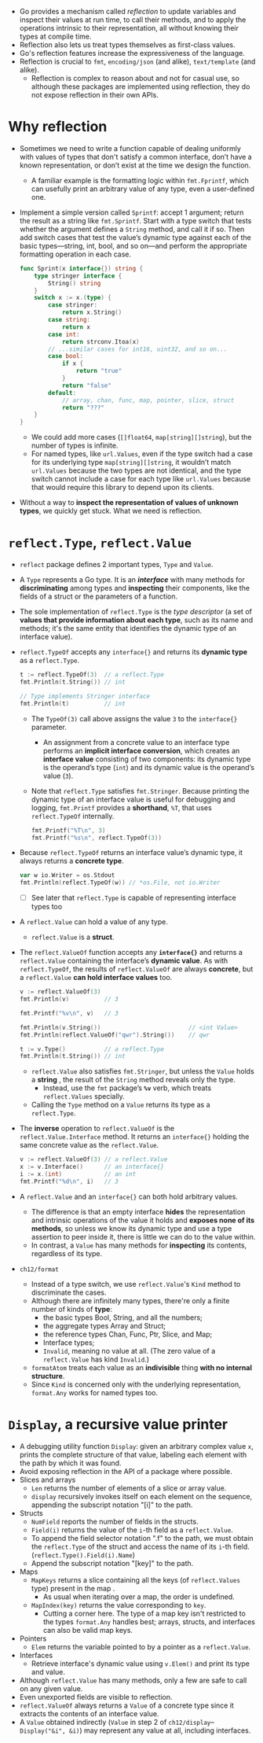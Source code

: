 - Go provides a mechanism called *reflection* to update variables and inspect their values at run time, to call their methods, and to apply the operations intrinsic to their representation, all without knowing their types at compile time.
- Reflection also lets us treat types themselves as first-class values.
- Go's reflection features increase the expressiveness of the language.
- Reflection is crucial to `fmt`, `encoding/json` (and alike), `text/template` (and alike).
    - Reflection is complex to reason about and not for casual use, so although these packages are implemented using reflection, they do not expose reflection in their own APIs.
# Why reflection
- Sometimes we need to write a function capable of dealing uniformly with values of types that don't satisfy a common interface, don’t have a known representation, or don’t exist at the time we design the function.
    - A familiar example is the formatting logic within `fmt.Fprintf`, which can usefully print an arbitrary value of any type, even a user-defined one.
- Implement a simple version called `Sprintf`: accept 1 argument; return the result as a string like `fmt.Sprintf`. Start with a type switch that tests whether the argument defines a `String` method, and call it if so. Then add switch cases that test the value’s dynamic type against each of the basic types—string, int, bool, and so on—and perform the appropriate formatting operation in each case.

    ```go
    func Sprint(x interface{}) string {
        type stringer interface {
            String() string
        }
        switch x := x.(type) {
            case stringer:
                return x.String()
            case string:
                return x
            case int:
                return strconv.Itoa(x)
            // ...similar cases for int16, uint32, and so on...
            case bool:
                if x {
                    return "true"
                }
                return "false"
            default:
                // array, chan, func, map, pointer, slice, struct
                return "???"
        }
    }
    ```

    - We could add more cases (`[]float64`, `map[string][]string`), but the number of types is infinite.
    - For named types, like `url.Values`, even if the type switch had a case for its underlying type `map[string][]string`, it wouldn’t match `url.Values` because the two types are not identical, and the type switch cannot include a case for each type like `url.Values` because that would require this library to depend upon its clients.
- Without a way to **inspect the representation of values of unknown types**, we quickly get stuck. What we need is reflection.
# `reflect.Type`, `reflect.Value`
- `reflect` package defines 2 important types, `Type` and `Value`.
- A `Type` represents a Go type. It is an ***interface*** with many methods for **discriminating** among types and **inspecting** their components, like the fields of a struct or the parameters of a function.
- The sole implementation of `reflect.Type` is the *type descriptor* (a set of **values that provide information about each type**, such as its name and methods; it's the same entity that identifies the dynamic type of an interface value).
- `reflect.TypeOf` accepts any `interface{}` and returns its **dynamic type** as a `reflect.Type`.

    ```go
    t := reflect.TypeOf(3)  // a reflect.Type
    fmt.Println(t.String()) // int

    // Type implements Stringer interface
	fmt.Println(t)			// int
    ``` 

    - The `TypeOf(3)` call above assigns the value `3` to the `interface{}` parameter. 
        - An assignment from a concrete value to an interface type performs an **implicit interface conversion**, which creates an **interface value** consisting of two components: its dynamic type is the operand’s type (`int`) and its dynamic value is the operand’s value (`3`).
    - Note that `reflect.Type` satisfies `fmt.Stringer`. Because printing the dynamic type of an interface value is useful for debugging and logging, `fmt.Printf` provides a **shorthand**, `%T`, that uses `reflect.TypeOf` internally.
    	
        ```go
        fmt.Printf("%T\n", 3)
        fmt.Printf("%s\n", reflect.TypeOf(3))
        ```
    
- Because `reflect.TypeOf` returns an interface value’s dynamic type, it always returns a **concrete type**.

    ```go
    var w io.Writer = os.Stdout
	fmt.Println(reflect.TypeOf(w)) // *os.File, not io.Writer
    ```

    - [ ] See later that `reflect.Type` is capable of representing interface types too
- A `reflect.Value` can hold a value of any type.
    - `reflect.Value` is a **struct**.
- The `reflect.ValueOf` function accepts any **`interface{}`** and returns a `reflect.Value` containing the interface’s **dynamic value**. As with `reflect.TypeOf`, the results of `reflect.ValueOf` are always **concrete**, but a `reflect.Value` **can hold interface values** too.

    ```go
    v := reflect.ValueOf(3)
    fmt.Println(v)			// 3
    
    fmt.Printf("%v\n", v)	// 3
    
    fmt.Println(v.String())                         // <int Value>
    fmt.Println(reflect.ValueOf("qwr").String())    // qwr

    t := v.Type()           // a reflect.Type
	fmt.Println(t.String()) // int
    ```

    - `reflect.Value` also satisfies `fmt.Stringer`, but unless the `Value` holds a **string** , the result of the `String` method reveals only the type. 
        - Instead, use the `fmt` package’s **`%v`** verb, which treats `reflect.Values` specially.
    - Calling the `Type` method on a `Value` returns its type as a `reflect.Type`.
- The **inverse** operation to `reflect.ValueOf` is the `reflect.Value.Interface` method. It returns an `interface{}` holding the same concrete value as the `reflect.Value`.

    ```go
    v := reflect.ValueOf(3) // a reflect.Value
    x := v.Interface()      // an interface{}
    i := x.(int)            // an int
    fmt.Printf("%d\n", i)   // 3
    ```

- A `reflect.Value` and an `interface{}` can both hold arbitrary values.
    - The difference is that an empty interface **hides** the representation and intrinsic operations of the value it holds and **exposes none of its methods**, so unless we know its dynamic type and use a type assertion to peer inside it, there is little we can do to the value within.
    - In contrast, a `Value` has many methods for **inspecting** its contents, regardless of its type.
- `ch12/format`
    - Instead of a type switch, we use `reflect.Value`'s `Kind` method to discriminate the cases. 
    - Although there are infinitely many types, there're only a finite number of kinds of **type**: 
        - the basic types Bool, String, and all the numbers; 
        - the aggregate types Array and Struct; 
        - the reference types Chan, Func, Ptr, Slice, and Map; 
        - Interface types;
        - `Invalid`, meaning no value at all. (The zero value of a `reflect.Value` has kind `Invalid`.)
    - `formatAtom` treats each value as an **indivisible** thing **with no internal structure**.
    - Since `Kind` is concerned only with the underlying representation, `format.Any` works for named types too.
# `Display`, a recursive value printer
- A debugging utility function `Display`: given an arbitrary complex value `x`, prints the complete structure of that value, labeling each element with the path by which it was found.
- Avoid exposing reflection in the API of a package where possible.
- Slices and arrays
    - `Len` returns the number of elements of a slice or array value.
    - `display` recursively invokes itself on each element on the sequence, appending the subscript notation "[i]" to the path.
- Structs
    - `NumField` reports the number of fields in the structs.
    - `Field(i)` returns the value of the `i`-th field as a `reflect.Value`.
    - To append the field selector notation ".f" to the path, we must obtain the `reflect.Type` of the struct and access the name of its `i`-th field. (`reflect.Type().Field(i).Name`)
    - Append the subscript notation "[key]" to the path.
- Maps
    - `MapKeys` returns a slice containing all the keys (of `reflect.Values` type) present in the map .
        - As usual when iterating over a map, the order is undefined.
    - `MapIndex(key)` returns the value corresponding to `key`.
        - Cutting a corner here. The type of a map key isn't restricted to the types `format.Any` handles best; arrays, structs, and interfaces can also be valid map keys.
- Pointers
    - `Elem` returns the variable pointed to by a pointer as a `reflect.Value`.
- Interfaces
    - Retrieve interface's dynamic value using `v.Elem()` and print its type and value.
- Although `reflect.Value` has many methods, only a few are safe to call on any given value.
- Even unexported fields are visible to reflection.
- `reflect.ValueOf` always returns a `Value` of a concrete type since it extracts the contents of an interface value.
- A `Value` obtained indirectly (`Value` in step 2 of `ch12/display`–`Display("&i", &i)`) may represent any value at all, including interfaces.
